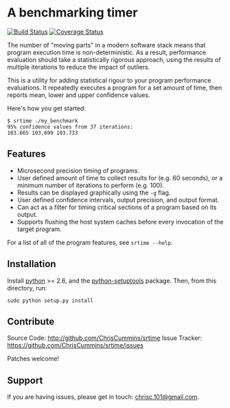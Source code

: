 # A benchmarking timer
[![Build Status](https://travis-ci.org/ChrisCummins/srtime.svg?branch=master)](https://travis-ci.org/ChrisCummins/srtime)
[![Coverage Status](https://img.shields.io/coveralls/ChrisCummins/srtime.svg)](https://coveralls.io/r/ChrisCummins/srtime?branch=master)

The number of "moving parts" in a modern software stack means that
program execution time is non-deterministic. As a result, performance
evaluation should take a statistically rigorous approach, using the
results of multiple iterations to reduce the impact of outliers.

This is a utility for adding statistical rigour to your program
performance evaluations. It repeatedly executes a program for a set
amount of time, then reports mean, lower and upper confidence values.

Here's how you get started:

```
$ srtime ./my_benchmark
95% confidence values from 37 iterations:
103.665 103.699 103.733
```

## Features

* Microsecond precision timing of programs.
* User defined amount of time to collect results for (e.g. 60
  seconds), or a minimum number of iterations to perform (e.g. 100).
* Results can be displayed graphically using the `-g` flag.
* User defined confidence intervals, output precision, and output
  format.
* Can act as a filter for timing critical sections of a program based
  on its output.
* Supports flushing the host system caches before every invocation of
  the target program.

For a list of all of the program features, see `srtime --help`.

## Installation

Install [python](https://www.python.org/) >= 2.6, and the
[python-setuptools](https://pypi.python.org/pypi/setuptools)
package. Then, from this directory, run:

```
sudo python setup.py install
```

## Contribute

Source Code: http://github.com/ChrisCummins/srtime
Issue Tracker: https://github.com/ChrisCummins/srtime/issues

Patches welcome!

## Support

If you are having issues, please get in touch: chrisc.101@gmail.com.
